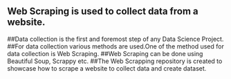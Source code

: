 ## Web Scraping is used to collect data from a website.
##Data collection is the first and foremost step of any Data Science Project.
##For data collection various methods are used.One of the method used for data collection is Web Scraping.
##Web Scraping can be done using Beautiful Soup, Scrappy etc.
##The Web Scrapping repository is created to showcase how to scrape a website to collect data and create dataset.
